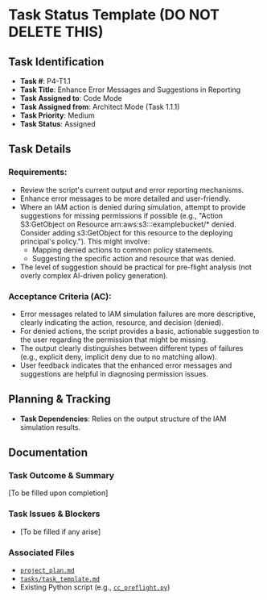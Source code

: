 # Task Status Template (DO NOT DELETE THIS)

## Task Identification
- **Task #**: P4-T1.1
- **Task Title**: Enhance Error Messages and Suggestions in Reporting
- **Task Assigned to**: Code Mode
- **Task Assigned from**: Architect Mode (Task 1.1.1)
- **Task Priority**: Medium
- **Task Status**: Assigned

## Task Details
### Requirements:
- Review the script's current output and error reporting mechanisms.
- Enhance error messages to be more detailed and user-friendly.
- Where an IAM action is denied during simulation, attempt to provide suggestions for missing permissions if possible (e.g., "Action S3:GetObject on Resource arn:aws:s3:::examplebucket/* denied. Consider adding s3:GetObject for this resource to the deploying principal's policy."). This might involve:
    - Mapping denied actions to common policy statements.
    - Suggesting the specific action and resource that was denied.
- The level of suggestion should be practical for pre-flight analysis (not overly complex AI-driven policy generation).

### Acceptance Criteria (AC):
- Error messages related to IAM simulation failures are more descriptive, clearly indicating the action, resource, and decision (denied).
- For denied actions, the script provides a basic, actionable suggestion to the user regarding the permission that might be missing.
- The output clearly distinguishes between different types of failures (e.g., explicit deny, implicit deny due to no matching allow).
- User feedback indicates that the enhanced error messages and suggestions are helpful in diagnosing permission issues.

## Planning & Tracking
- **Task Dependencies**: Relies on the output structure of the IAM simulation results.

## Documentation
### Task Outcome & Summary
[To be filled upon completion]

### Task Issues & Blockers
- [To be filled if any arise]

### Associated Files
- [`project_plan.md`](project_plan.md)
- [`tasks/task_template.md`](tasks/task_template.md)
- Existing Python script (e.g., [`cc_preflight.py`](cc_preflight.py))